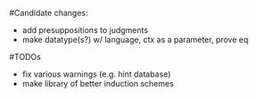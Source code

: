#Candidate changes:

* add presuppositions to judgments
* make datatype(s?) w/ language, ctx as a parameter, prove eq

#TODOs

* fix various warnings (e.g. hint database)
* make library of better induction schemes
